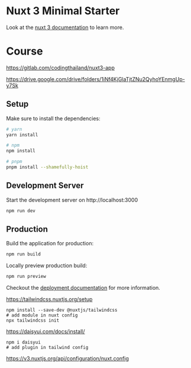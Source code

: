 # Nuxt 3 Minimal Starter

Look at the [nuxt 3 documentation](https://v3.nuxtjs.org) to learn more.

# Course
https://gitlab.com/codingthailand/nuxt3-app

https://drive.google.com/drive/folders/1iNf4KjGlaTjtZNu2QyhoYEnmgUp-y7Sk

## Setup

Make sure to install the dependencies:

```bash
# yarn
yarn install

# npm
npm install

# pnpm
pnpm install --shamefully-hoist
```

## Development Server

Start the development server on http://localhost:3000

```bash
npm run dev
```

## Production

Build the application for production:

```bash
npm run build
```

Locally preview production build:

```bash
npm run preview
```

Checkout the [deployment documentation](https://v3.nuxtjs.org/docs/deployment) for more information.

https://tailwindcss.nuxtjs.org/setup

```shell
npm install --save-dev @nuxtjs/tailwindcss
# add module in nuxt config
npx tailwindcss init
```

https://daisyui.com/docs/install/
```shell
npm i daisyui
# add plugin in tailwind config
```


https://v3.nuxtjs.org/api/configuration/nuxt.config
